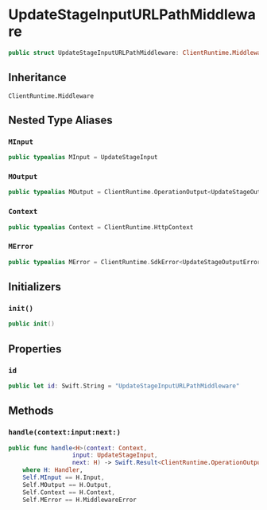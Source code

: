 # UpdateStageInputURLPathMiddleware

``` swift
public struct UpdateStageInputURLPathMiddleware: ClientRuntime.Middleware 
```

## Inheritance

`ClientRuntime.Middleware`

## Nested Type Aliases

### `MInput`

``` swift
public typealias MInput = UpdateStageInput
```

### `MOutput`

``` swift
public typealias MOutput = ClientRuntime.OperationOutput<UpdateStageOutputResponse>
```

### `Context`

``` swift
public typealias Context = ClientRuntime.HttpContext
```

### `MError`

``` swift
public typealias MError = ClientRuntime.SdkError<UpdateStageOutputError>
```

## Initializers

### `init()`

``` swift
public init() 
```

## Properties

### `id`

``` swift
public let id: Swift.String = "UpdateStageInputURLPathMiddleware"
```

## Methods

### `handle(context:input:next:)`

``` swift
public func handle<H>(context: Context,
                  input: UpdateStageInput,
                  next: H) -> Swift.Result<ClientRuntime.OperationOutput<UpdateStageOutputResponse>, MError>
    where H: Handler,
    Self.MInput == H.Input,
    Self.MOutput == H.Output,
    Self.Context == H.Context,
    Self.MError == H.MiddlewareError
```
